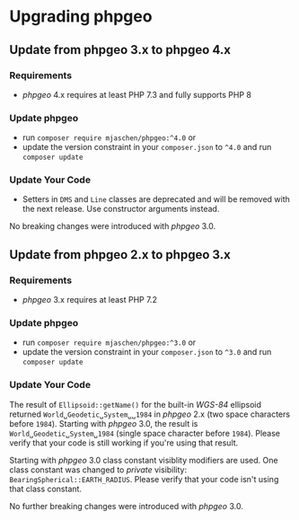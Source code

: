 # Upgrading phpgeo

## Update from phpgeo 3.x to phpgeo 4.x

### Requirements

- _phpgeo_ 4.x requires at least PHP 7.3 and fully supports PHP 8

### Update phpgeo

- run `composer require mjaschen/phpgeo:^4.0` or
- update the version constraint in your `composer.json` to `^4.0` and run `composer update`

### Update Your Code

- Setters in `DMS` and `Line` classes are deprecated and will be removed
  with the next release. Use constructor arguments instead.

No breaking changes were introduced with *phpgeo* 3.0.

## Update from phpgeo 2.x to phpgeo 3.x

### Requirements

- _phpgeo_ 3.x requires at least PHP 7.2

### Update phpgeo

- run `composer require mjaschen/phpgeo:^3.0` or
- update the version constraint in your `composer.json` to `^3.0` and run `composer update`

### Update Your Code

The result of `Ellipsoid::getName()` for the built-in *WGS-84* ellipsoid returned `World␣Geodetic␣System␣␣1984` in *phpgeo* 2.x (two space characters before `1984`). Starting with *phpgeo* 3.0, the result is `World␣Geodetic␣System␣1984` (single space character before `1984`). Please verify that your code is still working if you're using that result.

Starting with *phpgeo* 3.0 class constant visiblity modifiers are used. One class constant was changed to *private* visibility: `BearingSpherical::EARTH_RADIUS`. Please verify that your code isn't using that class constant.

No further breaking changes were introduced with *phpgeo* 3.0.
